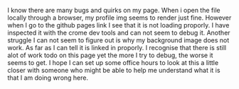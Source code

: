 I know there are many bugs and quirks on my page. When i open the file locally through a 
browser, my profile img seems to render just fine. However when I go to the github pages link 
I see that it is not loading proporly. I have inspected it with the crome dev tools and 
can not seem to debug it. Another struggle I can not seem to figure out is why my 
background image does not work. As far as I can tell it is linked in proporly. I recognise 
that there is still alot of work todo on this page yet the more I try to debug, 
the worse it seems to get. I hope I can set up some office hours to look at this a little 
closer with someone who might be able to help me understand what it is that I am doing 
wrong here.
